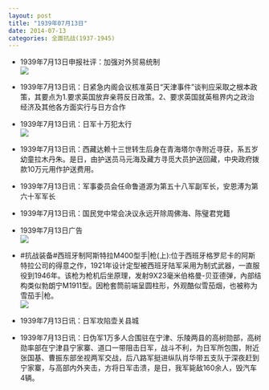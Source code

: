 ```yaml
---
layout: post
title: "1939年07月13日"
date: 2014-07-13
categories: 全面抗战(1937-1945)
---
```


<meta name="referrer" content="no-referrer" />

- 1939年7月13日申报社评：加强对外贸易统制 <br/><img src="https://ww2.sinaimg.cn/large/aca367d8jw1eibhgwbyn6j20lw0ybwv5.jpg" />

- 1939年7月13日讯：日紧急内阁会议核准英日“天津事件”谈判应采取之根本政策，其要点为1.要求英国放弃亲蒋反日政策。2、要求英国就英租界内之政治经济及其他各方面实行与日方合作 

- 1939年7月13日讯：日军十万犯太行 <br/><img src="https://ww3.sinaimg.cn/large/aca367d8jw1eibfqwcx00j20890xs7b0.jpg" />

- 1939年7月13日讯：西藏达赖十三世转生后身在青海塔尔寺附近寻获，系五岁幼童拉木丹朱。是日，由护送员马元海及藏方寻觅大员护送回藏，中央政府拨款10万元用作护送费用。 

- 1939年7月13日讯：军事委员会任命鲁道源为第五十八军副军长，安恩溥为第六十军军长 

- 1939年7月13日讯：国民党中常会决议永远开除周佛海、陈璧君党籍 

- 1939年7月13日广告 <br/><img src="https://ww4.sinaimg.cn/large/aca367d8jw1eib04mnwqcj20f10ketdg.jpg" />

- #抗战装备#西班牙制阿斯特拉M400型手|枪(上):位于西班牙格罗尼卡的阿斯特拉公司的得意之作，1921年设计定型被西班牙陆军采用为制式武器，一直服役到1946年。该枪为枪机后坐原理，发射9X23毫米伯格曼-贝亚德弹，內部结构类似勃朗宁M1911型。因枪套筒前端呈圆柱形，外观酷似雪茄烟，也被称为雪茄手|枪。 <br/><img src="https://ww1.sinaimg.cn/large/aca367d8jw1eiaxtp3lqrj20620mzdhr.jpg" />

- 1939年7月13日讯：日军攻陷壶关县城 

- 1939年7月13日讯：日伪军1万多人合围驻在宁津、乐陵两县的高树勋部，高树勋率部在宁津县宁家寨、道口一带阻击日军，战斗不利，为日军所包围，附近张国基、曹振东部坐视两军交战，后八路军挺进纵队肖华带五支队于深夜赶到宁家寨，与高部内外夹击，方将日军击溃，是日，我军毙敌160余人，毁汽车4辆。 

